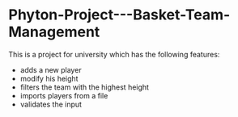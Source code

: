 # Phyton-Project---Basket-Team-Management

This is a project for university which has the following features:

- adds a new player
- modify his height
- filters the team with the highest height
- imports players from a file
- validates the input
